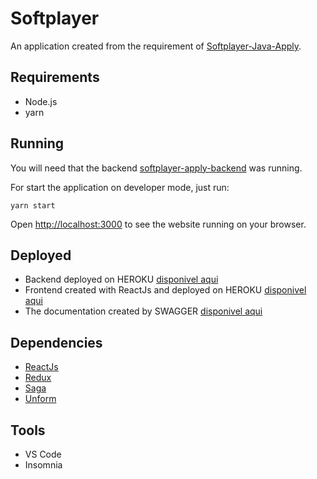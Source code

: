 # Softplayer
An application created from the requirement of [Softplayer-Java-Apply](https://github.com/softplan/softplayer-java-apply).
## Requirements
- Node.js
- yarn

## Running

You will need that the backend [softplayer-apply-backend](https://github.com/gabriellmandelli/softplayer-apply-backend) was running. 

For start the application on developer mode, just run:
```
yarn start
```
Open [http://localhost:3000](http://localhost:3000) to see the website running on your browser.

## Deployed
- Backend deployed on HEROKU [disponivel aqui](https://softplayer-apply-backend.herokuapp.com/)
- Frontend created with ReactJs and deployed on HEROKU [disponivel aqui](https://softplayer-apply-frontend.herokuapp.com/)
- The documentation created by SWAGGER [disponivel aqui](https://softplayer-apply-backend.herokuapp.com/swagger-ui.html#/)

## Dependencies
- [ReactJs](https://reactjs.org/)
- [Redux](https://redux.js.org/)
- [Saga](https://redux-saga.js.org/)
- [Unform](https://unform.dev/)

## Tools
- VS Code
- Insomnia
